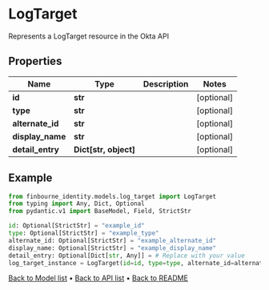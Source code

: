 # LogTarget

Represents a LogTarget resource in the Okta API
## Properties
Name | Type | Description | Notes
------------ | ------------- | ------------- | -------------
**id** | **str** |  | [optional] 
**type** | **str** |  | [optional] 
**alternate_id** | **str** |  | [optional] 
**display_name** | **str** |  | [optional] 
**detail_entry** | **Dict[str, object]** |  | [optional] 
## Example

```python
from finbourne_identity.models.log_target import LogTarget
from typing import Any, Dict, Optional
from pydantic.v1 import BaseModel, Field, StrictStr

id: Optional[StrictStr] = "example_id"
type: Optional[StrictStr] = "example_type"
alternate_id: Optional[StrictStr] = "example_alternate_id"
display_name: Optional[StrictStr] = "example_display_name"
detail_entry: Optional[Dict[str, Any]] = # Replace with your value
log_target_instance = LogTarget(id=id, type=type, alternate_id=alternate_id, display_name=display_name, detail_entry=detail_entry)

```

[Back to Model list](../README.md#documentation-for-models) &#8226; [Back to API list](../README.md#documentation-for-api-endpoints) &#8226; [Back to README](../README.md)


